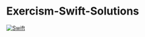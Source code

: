 # Exercism-Swift-Solutions

[![Swift](https://github.com/ataetgi/Exercism-Swift-Solutions/actions/workflows/swift.yml/badge.svg?branch=master)](https://github.com/ataetgi/Exercism-Swift-Solutions/actions/workflows/swift.yml)
